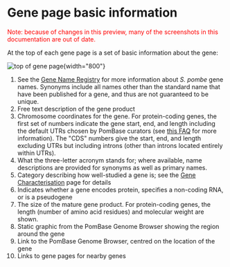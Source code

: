 # Gene page basic information

<div style="color: red">
  Note: because of changes in this preview, many of the screenshots in
  this documentation are out of date.
</div>

At the top of each gene page is a set of basic information about the
gene:

![top of gene page](assets/basic_info_gene_page.png  "Gene page basic information"){width="800"}

1.  See the [Gene Name Registry](/submit-data/gene-name-registry) for
    more information about *S. pombe* gene names. Synonyms include all
    names other than the standard name that have been published for a
    gene, and thus are not guaranteed to be unique.
2.  Free text description of the gene product
3.  Chromosome coordinates for the gene. For protein-coding genes, the
    first set of numbers indicate the gene start, end, and length
    including the default UTRs chosen by PomBase curators (see [this
    FAQ](http://www.pombase.org/faqs/how-do-you-determine-genes-full-length-transcript-utr-coordinates-transcription-start-and-end-s)
    for more information). The "CDS" numbers give the start, end, and
    length excluding UTRs but including introns (other than introns
    located entirely within UTRs).
4.  What the three-letter acronym stands for; where available, name
    descriptions are provided for synonyms as well as primary names.
5.  Category describing how well-studied a gene is; see the [Gene
    Characterisation](/status/gene-characterisation) page for details
6.  Indicates whether a gene encodes protein, specifies a non-coding
    RNA, or is a pseudogene
7.  The size of the mature gene product. For protein-coding genes, the
    length (number of amino acid residues) and molecular weight are
    shown.
8.  Static graphic from the PomBase Genome Browser showing the region
    around the gene
9.  Link to the PomBase Genome Browser, centred on the location of the
    gene
10. Links to gene pages for nearby genes
